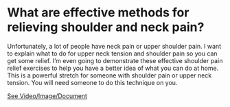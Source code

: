 # What are effective methods for relieving shoulder and neck pain?

Unfortunately, a lot of people have neck pain or upper shoulder pain. I want to explain what to do for upper neck tension and shoulder pain so you can get some relief. I’m even going to demonstrate these effective shoulder pain relief exercises to help you have a better idea of what you can do at home. This is a powerful stretch for someone with shoulder pain or upper neck tension. You will need someone to do this technique on you.

 [See Video/Image/Document](https://hls-player.drberg.com/asset?path=migrated-assets/amazing-shoulder-neck-pain-relief-melt-your-muscle-tension-drberg)